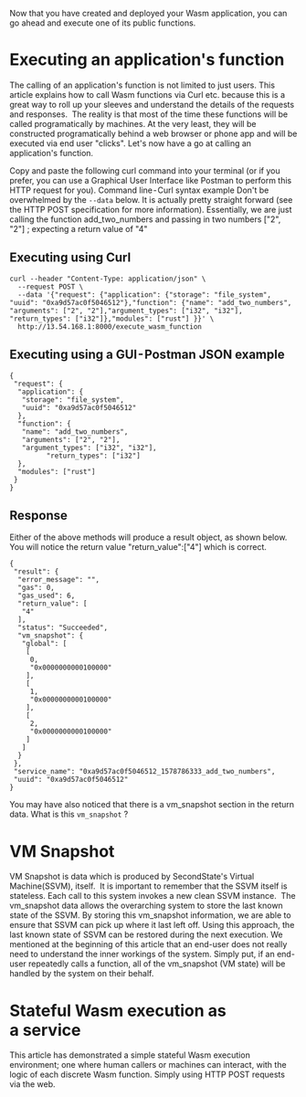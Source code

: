Now that you have created and deployed your Wasm application, you can go ahead and execute one of its public functions.

# Executing an application's function

The calling of an application's function is not limited to just users. This article explains how to call Wasm functions via Curl etc. because this is a great way to roll up your sleeves and understand the details of the requests and responses. 
The reality is that most of the time these functions will be called programatically by machines. At the very least, they will be constructed programatically behind a web browser or phone app and will be executed via end user "clicks".
Let's now have a go at calling an application's function. 

Copy and paste the following curl command into your terminal (or if you prefer, you can use a Graphical User Interface like Postman to perform this HTTP request for you).
Command line - Curl syntax example
Don't be overwhelmed by the `--data` below. It is actually pretty straight forward (see the HTTP POST specification for more information). Essentially, we are just calling the function add_two_numbers and passing in two numbers ["2", "2"] ; expecting a return value of "4" 

## Executing using Curl

```
curl --header "Content-Type: application/json" \
  --request POST \
  --data '{"request": {"application": {"storage": "file_system", "uuid": "0xa9d57ac0f5046512"},"function": {"name": "add_two_numbers", "arguments": ["2", "2"],"argument_types": ["i32", "i32"], "return_types": ["i32"]},"modules": ["rust"] }}' \
  http://13.54.168.1:8000/execute_wasm_function
  ```
  
## Executing using a GUI - Postman JSON example

```
{
 "request": {
  "application": {
   "storage": "file_system", 
   "uuid": "0xa9d57ac0f5046512"
  },
  "function": {
   "name": "add_two_numbers", 
   "arguments": ["2", "2"],
   "argument_types": ["i32", "i32"], 
         "return_types": ["i32"]
  },
  "modules": ["rust"] 
 }
}
```

## Response

Either of the above methods will produce a result object, as shown below. You will notice the return value "return_value":["4"] which is correct.

```
{
 "result": {
  "error_message": "",
  "gas": 0,
  "gas_used": 6,
  "return_value": [
   "4"
  ],
  "status": "Succeeded",
  "vm_snapshot": {
   "global": [
    [
     0,
     "0x0000000000100000"
    ],
    [
     1,
     "0x0000000000100000"
    ],
    [
     2,
     "0x0000000000100000"
    ]
   ]
  }
 },
 "service_name": "0xa9d57ac0f5046512_1578786333_add_two_numbers",
 "uuid": "0xa9d57ac0f5046512"
}
```

You may have also noticed that there is a vm_snapshot section in the return data. What is this `vm_snapshot` ?

# VM Snapshot

VM Snapshot is data which is produced by SecondState's Virtual Machine(SSVM), itself. 
It is important to remember that the SSVM itself is stateless. Each call to this system invokes a new clean SSVM instance. 
The vm_snapshot data allows the overarching system to store the last known state of the SSVM. By storing this vm_snapshot information, we are able to ensure that SSVM can pick up where it last left off. Using this approach, the last known state of SSVM can be restored during the next execution.
We mentioned at the beginning of this article that an end-user does not really need to understand the inner workings of the system. Simply put, if an end-user repeatedly calls a function, all of the vm_snapshot (VM state) will be handled by the system on their behalf.

# Stateful Wasm execution as a service
This article has demonstrated a simple stateful Wasm execution environment; one where human callers or machines can interact, with the logic of each discrete Wasm function. Simply using HTTP POST requests via the web.